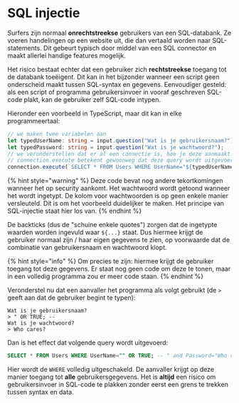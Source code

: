 # SQL injectie
Surfers zijn normaal **onrechtstreekse** gebruikers van een SQL-databank. Ze voeren handelingen op een website uit, die dan vertaald worden naar SQL-statements. Dit gebeurt typisch door middel van een SQL connector en maakt allerlei handige features mogelijk.

Het risico bestaat echter dat een gebruiker zich **rechtstreekse** toegang tot de databank toeëigent. Dit kan in het bijzonder wanneer een script geen onderscheid maakt tussen SQL-syntax en gegevens. Eenvoudiger gesteld: als een script of programma gebruikersinvoer in vooraf geschreven SQL-code plakt, kan de gebruiker zelf SQL-code intypen.

Hieronder een voorbeeld in TypeScript, maar dit kan in elke programmeertaal:

```typescript
// we maken twee variabelen aan
let typedUserName: string = input.question("Wat is je gebruikersnaam?");
let typedPassword: string = input.question("Wat is je wachtwoord?");
// we veronderstellen dat er al een connectie is, hoe je deze aanmaakt is hier niet belangrijk
// connection.execute betekent gewoonweg dat deze query wordt uitgevoerd
connection.execute(`SELECT * FROM Users WHERE UserName="${typedUserName}" and Password="${typedPassword}"`);
```

{% hint style="warning" %}
Deze code bevat nog andere tekortkomingen wanneer het op security aankomt. Het wachtwoord wordt getoond wanneer het wordt ingetypt. De kolom voor wachtwoorden is op geen enkele manier versleuteld. Dit is om het voorbeeld duidelijker te maken. Het principe van SQL-injectie staat hier los van.
{% endhint %}

De backticks (dus de "schuine enkele quotes") zorgen dat de ingetypte waarden worden ingevuld waar `${...}` staat. Dus hiermee krijgt de gebruiker normaal zijn / haar eigen gegevens te zien, op voorwaarde dat de combinatie van gebruikersnaam en wachtwoord klopt.

{% hint style="info" %}
Om precies te zijn: hiermee krijgt de gebruiker toegang tot deze gegevens. Er staat nog geen code om deze te tonen, maar in een volledig programma zou er meer code staan.
{% endhint %}

Veronderstel nu dat een aanvaller het programma als volgt gebruikt (de `>` geeft aan dat de gebruiker begint te typen):

```text
Wat is je gebruikersnaam?
> " OR TRUE; -- 
Wat is je wachtwoord?
> Who cares?
```

Dan is het effect dat volgende query wordt uitgevoerd:

```sql
SELECT * FROM Users WHERE UserName="" OR TRUE; -- " and Password="Who cares?"
```

Hier wordt de `WHERE` volledig uitgeschakeld. De aanvaller krijgt op deze manier toegang tot **alle** gebruikersgegevens. Het is **altijd** een risico om gebruikersinvoer in SQL-code te plakken zonder eerst een grens te trekken tussen syntax en data.
